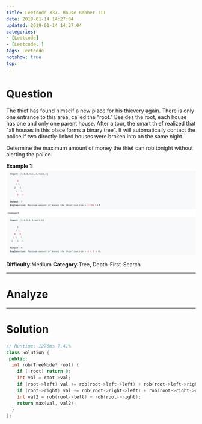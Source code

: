 ```yaml
---
title: Leetcode 337. House Robber III
date: 2019-01-14 14:27:04
updated: 2019-01-14 14:27:04
categories: 
- [Leetcode]
- [Leetcode, ]
tags: Leetcode
notshow: true
top:
---
```


# Question

The thief has found himself a new place for his thievery again. There is only one entrance to this area, called the "root." Besides the root, each house has one and only one parent house. After a tour, the smart thief realized that "all houses in this place forms a binary tree". It will automatically contact the police if two directly-linked houses were broken into on the same night.

Determine the maximum amount of money the thief can rob tonight without alerting the police.

**Example 1:**
![](/images/in-post/2019-01-14-Leetcode-337-House-Robber-III/2019-01-14-14-27-51.png)

**Difficulty**:Medium
**Category**:Tree, Depth-First-Search

<!-- more -->

------------

# Analyze

------------

# Solution

<!-- TODO: You need to find a better solution to do this question. -->

```cpp
// Runtime: 1276ms 7.41%
class Solution {
 public:
  int rob(TreeNode* root) {
    if (!root) return 0;
    int val = root->val;
    if (root->left) val += rob(root->left->left) + rob(root->left->right);
    if (root->right) val += rob(root->right->left) + rob(root->right->right);
    int val2 = rob(root->left) + rob(root->right);
    return max(val, val2);
  }
};
```



